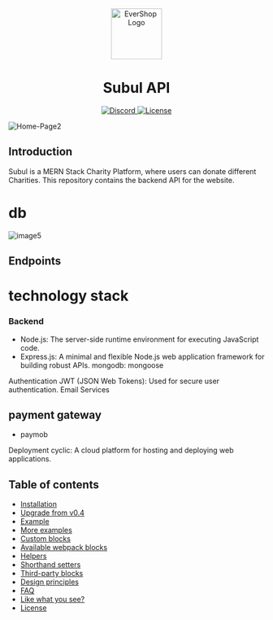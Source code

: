<p>&nbsp;&nbsp;&nbsp;&nbsp;&nbsp;&nbsp;</p>
<p align="center">
<img width="100" height="100" alt="EverShop Logo" src="https://subul.me/images/Logo.png"/>
</p>
<p align="center">
  <h1 align="center">Subul API</h1>
</p>
<p align="center">
  <a href="https://subul.me">
    <img src="https://img.shields.io/badge/website-91683a" alt="Discord">
  </a>
  <a href="https://opensource.org/licenses/MIT">
    <img src="https://img.shields.io/badge/License-MIT-343d40.svg" alt="License">
  </a>
</p>

![Home-Page2](https://github.com/SaadMu7ammad/subul/assets/130322757/6c54cbce-78e8-447c-bdd6-cd75347589ff)


## Introduction

Subul is a MERN Stack Charity Platform, where users can donate different Charities. This repository contains the backend API for the website.

# db

![image5](https://github.com/SaadMu7ammad/subul/assets/74321306/f04b4878-48b4-44bf-954b-a00f08ed92ca)

## Endpoints

# technology stack

### Backend

- Node.js: The server-side runtime environment for executing JavaScript code.
- Express.js: A minimal and flexible Node.js web application framework for building robust APIs.
  mongodb:
  mongoose

Authentication
JWT (JSON Web Tokens): Used for secure user authentication.
Email Services

## payment gateway

- paymob

Deployment
cyclic: A cloud platform for hosting and deploying web applications.

## Table of contents

<!-- To update run: npx markdown-toc --maxdepth 2 -i README.md -->

<!-- toc -->

- [Installation](#installation)
- [Upgrade from v0.4](#upgrade-from-v04)
- [Example](#example)
- [More examples](#more-examples)
- [Custom blocks](#custom-blocks)
- [Available webpack blocks](#available-webpack-blocks)
- [Helpers](#helpers)
- [Shorthand setters](#shorthand-setters)
- [Third-party blocks](#third-party-blocks)
- [Design principles](#design-principles)
- [FAQ](#faq)
- [Like what you see?](#like-what-you-see)
- [License](#license)

<!-- tocstop -->
